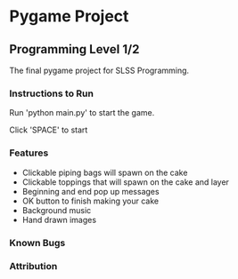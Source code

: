# Pygame Project

## Programming Level 1/2

The final pygame project for SLSS Programming.

### Instructions to Run

Run 'python main.py' to start the game.

Click 'SPACE' to start

### Features
- Clickable piping bags will spawn on the cake
- Clickable toppings that will spawn on the cake and layer
- Beginning and end pop up messages
- OK button to finish making your cake
- Background music
- Hand drawn images


### Known Bugs


### Attribution